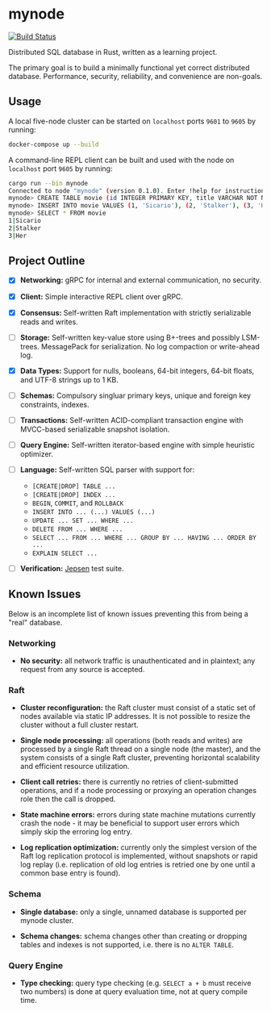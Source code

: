 # mynode

[![Build Status](https://cloud.drone.io/api/badges/erikgrinaker/mynode/status.svg)](https://cloud.drone.io/erikgrinaker/mynode)

Distributed SQL database in Rust, written as a learning project.

The primary goal is to build a minimally functional yet correct distributed database. Performance, security, reliability, and convenience are non-goals.

## Usage

A local five-node cluster can be started on `localhost` ports `9601` to `9605` by running:

```sh
docker-compose up --build
```

A command-line REPL client can be built and used with the node on `localhost` port `9605`
by running:

```sh
cargo run --bin mynode
Connected to node "mynode" (version 0.1.0). Enter !help for instructions.
mynode> CREATE TABLE movie (id INTEGER PRIMARY KEY, title VARCHAR NOT NULL)
mynode> INSERT INTO movie VALUES (1, 'Sicario'), (2, 'Stalker'), (3, 'Her')
mynode> SELECT * FROM movie
1|Sicario
2|Stalker
3|Her
```

## Project Outline

- [x] **Networking:** gRPC for internal and external communication, no security.

- [x] **Client:** Simple interactive REPL client over gRPC.

- [x] **Consensus:** Self-written Raft implementation with strictly serializable reads and writes.

- [ ] **Storage:** Self-written key-value store using B+-trees and possibly LSM-trees. MessagePack for serialization. No log compaction or write-ahead log.

- [x] **Data Types:** Support for nulls, booleans, 64-bit integers, 64-bit floats, and UTF-8 strings up to 1 KB.

- [ ] **Schemas:** Compulsory singluar primary keys, unique and foreign key constraints, indexes.

- [ ] **Transactions:** Self-written ACID-compliant transaction engine with MVCC-based serializable snapshot isolation.

- [ ] **Query Engine:** Self-written iterator-based engine with simple heuristic optimizer.

- [ ] **Language:** Self-written SQL parser with support for:

  - `[CREATE|DROP] TABLE ...`
  - `[CREATE|DROP] INDEX ...`
  - `BEGIN`, `COMMIT`, and `ROLLBACK`
  - `INSERT INTO ... (...) VALUES (...)`
  - `UPDATE ... SET ... WHERE ...`
  - `DELETE FROM ... WHERE ...`
  - `SELECT ... FROM ... WHERE ... GROUP BY ... HAVING ... ORDER BY ...`
  - `EXPLAIN SELECT ...`

- [ ] **Verification:** [Jepsen](https://github.com/jepsen-io/jepsen) test suite.

## Known Issues

Below is an incomplete list of known issues preventing this from being a "real" database.

### Networking

- **No security:** all network traffic is unauthenticated and in plaintext; any request from any source is accepted.

### Raft

- **Cluster reconfiguration:** the Raft cluster must consist of a static set of nodes available via static IP addresses. It is not possible to resize the cluster without a full cluster restart.

- **Single node processing:** all operations (both reads and writes) are processed by a single Raft thread on a single node (the master), and the system consists of a single Raft cluster, preventing horizontal scalability and efficient resource utilization.

- **Client call retries:** there is currently no retries of client-submitted operations, and if a node processing or proxying an operation changes role then the call is dropped.

- **State machine errors:** errors during state machine mutations currently crash the node - it may be beneficial to support user errors which simply skip the erroring log entry.

- **Log replication optimization:** currently only the simplest version of the Raft log replication protocol is implemented, without snapshots or rapid log replay (i.e. replication of old log entries is retried one by one until a common base entry is found).

### Schema

- **Single database:** only a single, unnamed database is supported per mynode cluster.

- **Schema changes:** schema changes other than creating or dropping tables and indexes is not supported, i.e. there is no `ALTER TABLE`.

### Query Engine

- **Type checking:** query type checking (e.g. `SELECT a + b` must receive two numbers) is done at query evaluation time, not at query compile time.
